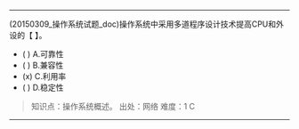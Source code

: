 ---
(20150309_操作系统试题_doc)操作系统中采用多道程序设计技术提高CPU和外设的【 】。
- ( ) A.可靠性 
- ( ) B.兼容性 
- (x) C.利用率 
- ( ) D.稳定性

> 知识点：操作系统概述。
> 出处：网络
> 难度：1
> C

---